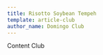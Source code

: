 ```yaml
---
title: Risotto Soybean Tempeh
template: article-club
author_name: Domingo Club
---
```


Content Club
